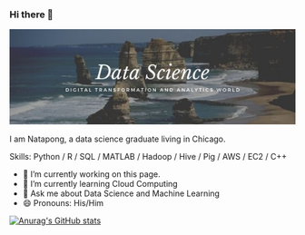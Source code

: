 ### Hi there 👋

![](https://github.com/iamnatapong55/iamnatapong55/blob/main/Banner.jpg)


I am Natapong, a data science graduate living in Chicago.

Skills: Python / R / SQL / MATLAB / Hadoop / Hive / Pig / AWS / EC2 / C++

- 🔭 I’m currently working on this page. 
- 🌱 I’m currently learning Cloud Computing 
- 💬 Ask me about Data Science and Machine Learning 
- 😄 Pronouns: His/Him 

[![Anurag's GitHub stats](https://github-readme-stats.vercel.app/api?username=iamnatapong55)](https://github.com/anuraghazra/github-readme-stats)









